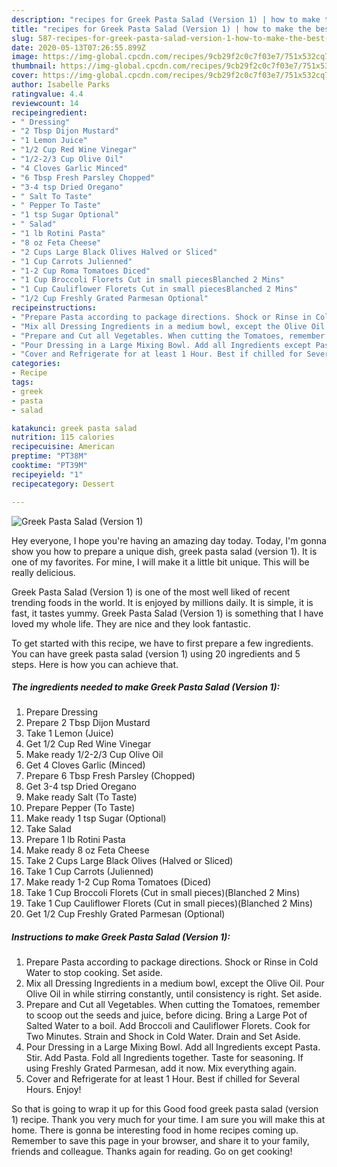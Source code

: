 ```yaml
---
description: "recipes for Greek Pasta Salad (Version 1) | how to make the best Greek Pasta Salad (Version 1)"
title: "recipes for Greek Pasta Salad (Version 1) | how to make the best Greek Pasta Salad (Version 1)"
slug: 587-recipes-for-greek-pasta-salad-version-1-how-to-make-the-best-greek-pasta-salad-version-1
date: 2020-05-13T07:26:55.899Z
image: https://img-global.cpcdn.com/recipes/9cb29f2c0c7f03e7/751x532cq70/greek-pasta-salad-version-1-recipe-main-photo.jpg
thumbnail: https://img-global.cpcdn.com/recipes/9cb29f2c0c7f03e7/751x532cq70/greek-pasta-salad-version-1-recipe-main-photo.jpg
cover: https://img-global.cpcdn.com/recipes/9cb29f2c0c7f03e7/751x532cq70/greek-pasta-salad-version-1-recipe-main-photo.jpg
author: Isabelle Parks
ratingvalue: 4.4
reviewcount: 14
recipeingredient:
- " Dressing"
- "2 Tbsp Dijon Mustard"
- "1 Lemon Juice"
- "1/2 Cup Red Wine Vinegar"
- "1/2-2/3 Cup Olive Oil"
- "4 Cloves Garlic Minced"
- "6 Tbsp Fresh Parsley Chopped"
- "3-4 tsp Dried Oregano"
- " Salt To Taste"
- " Pepper To Taste"
- "1 tsp Sugar Optional"
- " Salad"
- "1 lb Rotini Pasta"
- "8 oz Feta Cheese"
- "2 Cups Large Black Olives Halved or Sliced"
- "1 Cup Carrots Julienned"
- "1-2 Cup Roma Tomatoes Diced"
- "1 Cup Broccoli Florets Cut in small piecesBlanched 2 Mins"
- "1 Cup Cauliflower Florets Cut in small piecesBlanched 2 Mins"
- "1/2 Cup Freshly Grated Parmesan Optional"
recipeinstructions:
- "Prepare Pasta according to package directions. Shock or Rinse in Cold Water to stop cooking. Set aside."
- "Mix all Dressing Ingredients in a medium bowl, except the Olive Oil. Pour Olive Oil in while stirring constantly, until consistency is right. Set aside."
- "Prepare and Cut all Vegetables. When cutting the Tomatoes, remember to scoop out the seeds and juice, before dicing. Bring a Large Pot of Salted Water to a boil. Add Broccoli and Cauliflower Florets. Cook for Two Minutes. Strain and Shock in Cold Water. Drain and Set Aside."
- "Pour Dressing in a Large Mixing Bowl. Add all Ingredients except Pasta. Stir. Add Pasta. Fold all Ingredients together. Taste for seasoning. If using Freshly Grated Parmesan, add it now. Mix everything again."
- "Cover and Refrigerate for at least 1 Hour. Best if chilled for Several Hours. Enjoy!"
categories:
- Recipe
tags:
- greek
- pasta
- salad

katakunci: greek pasta salad 
nutrition: 115 calories
recipecuisine: American
preptime: "PT38M"
cooktime: "PT39M"
recipeyield: "1"
recipecategory: Dessert

---
```



![Greek Pasta Salad (Version 1)](https://img-global.cpcdn.com/recipes/9cb29f2c0c7f03e7/751x532cq70/greek-pasta-salad-version-1-recipe-main-photo.jpg)

Hey everyone, I hope you're having an amazing day today. Today, I'm gonna show you how to prepare a unique dish, greek pasta salad (version 1). It is one of my favorites. For mine, I will make it a little bit unique. This will be really delicious.

Greek Pasta Salad (Version 1) is one of the most well liked of recent trending foods in the world. It is enjoyed by millions daily. It is simple, it is fast, it tastes yummy. Greek Pasta Salad (Version 1) is something that I have loved my whole life. They are nice and they look fantastic.




To get started with this recipe, we have to first prepare a few ingredients. You can have greek pasta salad (version 1) using 20 ingredients and 5 steps. Here is how you can achieve that.

<!--inarticleads1-->

##### The ingredients needed to make Greek Pasta Salad (Version 1):

1. Prepare  Dressing
1. Prepare 2 Tbsp Dijon Mustard
1. Take 1 Lemon (Juice)
1. Get 1/2 Cup Red Wine Vinegar
1. Make ready 1/2-2/3 Cup Olive Oil
1. Get 4 Cloves Garlic (Minced)
1. Prepare 6 Tbsp Fresh Parsley (Chopped)
1. Get 3-4 tsp Dried Oregano
1. Make ready  Salt (To Taste)
1. Prepare  Pepper (To Taste)
1. Make ready 1 tsp Sugar (Optional)
1. Take  Salad
1. Prepare 1 lb Rotini Pasta
1. Make ready 8 oz Feta Cheese
1. Take 2 Cups Large Black Olives (Halved or Sliced)
1. Take 1 Cup Carrots (Julienned)
1. Make ready 1-2 Cup Roma Tomatoes (Diced)
1. Take 1 Cup Broccoli Florets (Cut in small pieces)(Blanched 2 Mins)
1. Take 1 Cup Cauliflower Florets (Cut in small pieces)(Blanched 2 Mins)
1. Get 1/2 Cup Freshly Grated Parmesan (Optional)




<!--inarticleads2-->

##### Instructions to make Greek Pasta Salad (Version 1):

1. Prepare Pasta according to package directions. Shock or Rinse in Cold Water to stop cooking. Set aside.
1. Mix all Dressing Ingredients in a medium bowl, except the Olive Oil. Pour Olive Oil in while stirring constantly, until consistency is right. Set aside.
1. Prepare and Cut all Vegetables. When cutting the Tomatoes, remember to scoop out the seeds and juice, before dicing. Bring a Large Pot of Salted Water to a boil. Add Broccoli and Cauliflower Florets. Cook for Two Minutes. Strain and Shock in Cold Water. Drain and Set Aside.
1. Pour Dressing in a Large Mixing Bowl. Add all Ingredients except Pasta. Stir. Add Pasta. Fold all Ingredients together. Taste for seasoning. If using Freshly Grated Parmesan, add it now. Mix everything again.
1. Cover and Refrigerate for at least 1 Hour. Best if chilled for Several Hours. Enjoy!




So that is going to wrap it up for this Good food greek pasta salad (version 1) recipe. Thank you very much for your time. I am sure you will make this at home. There is gonna be interesting food in home recipes coming up. Remember to save this page in your browser, and share it to your family, friends and colleague. Thanks again for reading. Go on get cooking!
